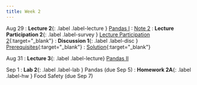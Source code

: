 ```yaml
---
title: Week 2
---
```


Aug 29
: **Lecture 2**{: .label .label-lecture } [Pandas I](lecture/lec02)
    : [Note 2](https://ds100.org/course-notes/pandas_1/pandas_1.html)
: **Lecture Participation 2**{: .label .label-survey } [Lecture Participation 2](https://app.sli.do/event/4QmS3UTmWEpDKemwi1qYoH/embed/polls/d368fb7a-eca0-4fb7-88eb-2e7387f54a70){:target="_blank"}
: **Discussion 1**{: .label .label-disc } [Prerequisites](https://drive.google.com/file/d/1527BuJQNH9n3FjQBwsCgR55mwfn_FZfq/view?usp=sharing){:target="_blank"}
    : [Solution](https://drive.google.com/file/d/1ltNQiB8XOdxjaRk6DPTXFhOPK1EnVryH/view?usp=sharing){:target="_blank"}

Aug 31
: **Lecture 3**{: .label .label-lecture} [Pandas II](lecture/lec03)

Sep 1
: **Lab 2**{: .label .label-lab } Pandas (due Sep 5)
: **Homework 2A**{: .label .label-hw } Food Safety (due Sep 7)
